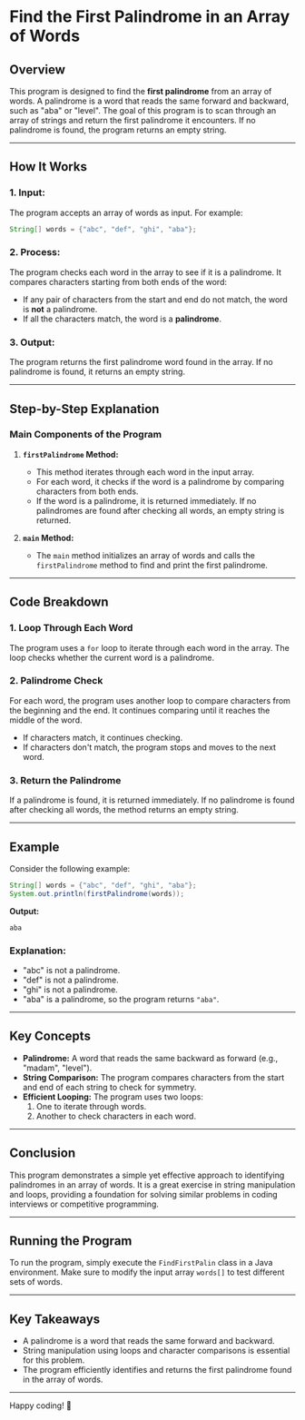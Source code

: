 

# **Find the First Palindrome in an Array of Words**

## **Overview**
This program is designed to find the **first palindrome** from an array of words. A palindrome is a word that reads the same forward and backward, such as "aba" or "level". The goal of this program is to scan through an array of strings and return the first palindrome it encounters. If no palindrome is found, the program returns an empty string.

---

## **How It Works**

### **1. Input:**
The program accepts an array of words as input. For example:
```java
String[] words = {"abc", "def", "ghi", "aba"};
```

### **2. Process:**
The program checks each word in the array to see if it is a palindrome. It compares characters starting from both ends of the word:
- If any pair of characters from the start and end do not match, the word is **not** a palindrome.
- If all the characters match, the word is a **palindrome**.

### **3. Output:**
The program returns the first palindrome word found in the array. If no palindrome is found, it returns an empty string.

---

## **Step-by-Step Explanation**

### **Main Components of the Program**

1. **`firstPalindrome` Method:**
   - This method iterates through each word in the input array.
   - For each word, it checks if the word is a palindrome by comparing characters from both ends.
   - If the word is a palindrome, it is returned immediately. If no palindromes are found after checking all words, an empty string is returned.

2. **`main` Method:**
   - The `main` method initializes an array of words and calls the `firstPalindrome` method to find and print the first palindrome.

---

## **Code Breakdown**

### **1. Loop Through Each Word**
The program uses a `for` loop to iterate through each word in the array. The loop checks whether the current word is a palindrome.

### **2. Palindrome Check**
For each word, the program uses another loop to compare characters from the beginning and the end. It continues comparing until it reaches the middle of the word.

- If characters match, it continues checking.
- If characters don't match, the program stops and moves to the next word.

### **3. Return the Palindrome**
If a palindrome is found, it is returned immediately. If no palindrome is found after checking all words, the method returns an empty string.

---

## **Example**

Consider the following example:
```java
String[] words = {"abc", "def", "ghi", "aba"};
System.out.println(firstPalindrome(words));
```

**Output:**
```
aba
```

### **Explanation:**
- "abc" is not a palindrome.
- "def" is not a palindrome.
- "ghi" is not a palindrome.
- "aba" is a palindrome, so the program returns `"aba"`.

---

## **Key Concepts**

- **Palindrome:** A word that reads the same backward as forward (e.g., "madam", "level").
- **String Comparison:** The program compares characters from the start and end of each string to check for symmetry.
- **Efficient Looping:** The program uses two loops:
  1. One to iterate through words.
  2. Another to check characters in each word.

---

## **Conclusion**

This program demonstrates a simple yet effective approach to identifying palindromes in an array of words. It is a great exercise in string manipulation and loops, providing a foundation for solving similar problems in coding interviews or competitive programming.

---

## **Running the Program**

To run the program, simply execute the `FindFirstPalin` class in a Java environment. Make sure to modify the input array `words[]` to test different sets of words.

---

## **Key Takeaways**

- A palindrome is a word that reads the same forward and backward.
- String manipulation using loops and character comparisons is essential for this problem.
- The program efficiently identifies and returns the first palindrome found in the array of words.

---

Happy coding! 🎉

